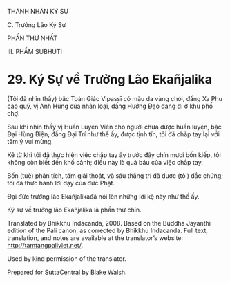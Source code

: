 THÁNH NHÂN KÝ SỰ

C. Trưởng Lão Ký Sự

PHẦN THỨ NHẤT

III. PHẨM SUBHŪTI

# 29\. Ký Sự về Trưởng Lão Ekañjalika

(Tôi đã nhìn thấy) bậc Toàn Giác Vipassī có màu da vàng chói, đấng Xa Phu cao quý, vị Anh Hùng của nhân loại, đấng Hướng Đạo đang đi ở khu phố chợ.

Sau khi nhìn thấy vị Huấn Luyện Viên cho người chưa được huấn luyện, bậc Đại Hùng Biện, đấng Đại Trí như thế ấy, được tịnh tín, tôi đã chắp tay lại với tâm ý vui mừng.

Kể từ khi tôi đã thực hiện việc chắp tay ấy trước đây chín mươi bốn kiếp, tôi không còn biết đến khổ cảnh; điều này là quả báu của việc chắp tay.

Bốn (tuệ) phân tích, tám giải thoát, và sáu thắng trí đã được (tôi) đắc chứng; tôi đã thực hành lời dạy của đức Phật.

Đại đức trưởng lão Ekañjalikađã nói lên những lời kệ này như thế ấy.

Ký sự về trưởng lão Ekañjalika là phần thứ chín.

Translated by Bhikkhu Indacanda, 2008. Based on the Buddha Jayanthi edition of the Pali canon, as corrected by Bhikkhu Indacanda. Full text, translation, and notes are available at the translator’s website: http://tamtangpaliviet.net/.

Used by kind permission of the translator.

Prepared for SuttaCentral by Blake Walsh.